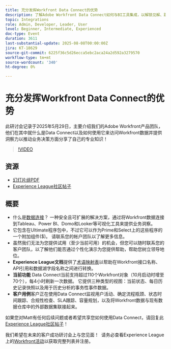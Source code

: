 ```yaml
---
title: 充分发挥Workfront Data Connect的优势
description: 了解Adobe Workfront Data Connect如何与BI工具集成，以解锁见解、跟踪性能并推动更明智的业务决策。
topic: Integrations
role: Admin, Developer, Leader, User
level: Beginner, Intermediate, Experienced
doc-type: Event
duration: 3611
last-substantial-update: 2025-08-08T00:00:00Z
jira: KT-18629
source-git-commit: 6225f36c5d26ecca5ebc2aca24a2d592a3279570
workflow-type: tm+mt
source-wordcount: '340'
ht-degree: 0%

---
```



# 充分发挥Workfront Data Connect的优势

此研讨会记录于2025年5月29日，主要介绍我们的Adobe Workfront产品团队，他们在其中就什么是Data Connect以及如何使用它来访问Workfront数据并提供洞察力以推动业务决策方面分享了自己的专业知识！

>[!VIDEO](https://video.tv.adobe.com/v/3469965/?learn=on&enablevpops)

## 资源

* [幻灯片组PDF](https://workfront-experience.s3.us-west-2.amazonaws.com/Training/Guides/Customer+Success+at+Scale/Slide+Deck+-+Adobe+Workfront+Data+Connect+052925.pdf)
* [Experience League社区帖子](https://experienceleaguecommunities.adobe.com/t5/workfront-discussions/event-follow-up-unlock-the-power-of-workfront-data-connect/td-p/756725)

## 概要

* 什么是[数据连接](https://experienceleague.adobe.com/zh-hans/docs/workfront/using/reporting/data-lake/data-lake-overview)？ 一种安全且可扩展的解决方案，通过将Workfront数据连接到Tableau、Power BI、Domo和Looker等可视化工具来提供业务洞察。
* 它包含在Ultimate程序包中，不过它可以作为Prime和Select上的这些程序的一个附加组件($)。 请联系您的帐户团队以了解更多信息。
* 虽然我们无法为您提供试用（至少当前可用）的机会，但您可以随时联系您的客户团队，以了解他们能否通过个性化演示为您提供帮助，帮助您树立领导地位。
* **Experience League文档**&#x200B;提供了[术语映射表](https://experienceleague.adobe.com/zh-hans/docs/workfront/using/reporting/data-lake/data-dictionary)以帮助在Workfront接口名称、API引用和数据湖字段名称之间进行转换。
* **当前功能** Data Connect当前支持超过110个Workfront对象（10月启动时增至70个），每4小时刷新一次数据。 它提供三种类型的视图：当前状态、每日历史记录快照以及用于历史分析的事务性事件数据。
* **客户用例**&#x200B;客户正在使用Data Connect监视用户活动、确定流程瓶颈、状态时间跟踪、合规性检查、SLA跟踪、容量规划，以及将Workfront数据与现有数据仓库中的外部数据集联接起来。 

如果您对Matt有任何后续问题或者希望共享您如何使用Data Connect，请回复此[Experience League社区帖子](https://experienceleaguecommunities.adobe.com/t5/workfront-discussions/event-follow-up-unlock-the-power-of-workfront-data-connect/td-p/756725)！


我们希望在未来的客户成功研讨会上与您见面！  请务必查看Experience League上的[Workfront活动](https://experienceleague.adobe.com/events/?lang=zh-Hans&filters=Workfront)以获取完整列表并注册。


